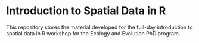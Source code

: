 # Introduction to Spatial Data in R

This repository stores the material developed for the full-day introduction to spatial data in R workshop for the Ecology and Evolution PhD program.
